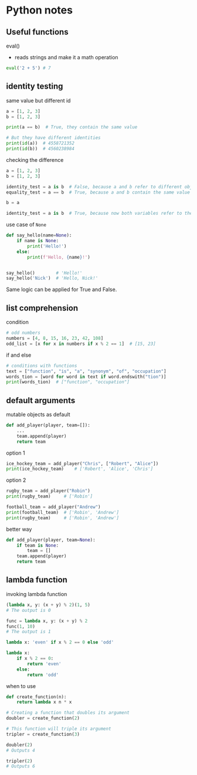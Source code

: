 # Python notes

## Useful functions

eval()
- reads strings and make it a math operation
```python
eval('2 + 5') # 7
```

## identity testing

same value but different id
```python
a = [1, 2, 3]
b = [1, 2, 3]

print(a == b)  # True, they contain the same value

# But they have different identities
print(id(a))  # 4558721352
print(id(b))  # 4560238984
```

checking the difference
```python
a = [1, 2, 3]
b = [1, 2, 3]

identity_test = a is b  # False, because a and b refer to different objects in memory
equality_test = a == b  # True, because a and b contain the same value

b = a

identity_test = a is b  # True, because now both variables refer to the same object
```

use case of `None`
```python
def say_hello(name=None):
    if name is None:
        print('Hello!')
    else:
        print(f'Hello, {name}!')


say_hello()        # 'Hello!'
say_hello('Nick')  # 'Hello, Nick!'
```
Same logic can be applied for True and False.

## list comprehension

condition
```python
# odd numbers
numbers = [4, 8, 15, 16, 23, 42, 108]
odd_list = [x for x in numbers if x % 2 == 1]  # [15, 23]
```

if and else
```python
# conditions with functions
text = ["function", "is", "a", "synonym", "of", "occupation"]
words_tion = [word for word in text if word.endswith("tion")]  
print(words_tion)  # ["function", "occupation"]
```

## default arguments

mutable objects as default
```python
def add_player(player, team=[]):
    ...
    team.append(player)
    return team
```

option 1
```python
ice_hockey_team = add_player("Chris", ["Robert", "Alice"])
print(ice_hockey_team)    # ['Robert', 'Alice', 'Chris']
```

option 2
```python
rugby_team = add_player("Robin")
print(rugby_team)     # ['Robin']

football_team = add_player("Andrew")
print(football_team)  # ['Robin', 'Andrew']
print(rugby_team)     # ['Robin', 'Andrew']
```

better way
```python
def add_player(player, team=None):
    if team is None:
        team = []
    team.append(player)
    return team
```

## lambda function

invoking lambda function
```python
(lambda x, y: (x + y) % 2)(1, 5)
# The output is 0

func = lambda x, y: (x + y) % 2
func(1, 10)
# The output is 1

lambda x: 'even' if x % 2 == 0 else 'odd'

lambda x:
    if x % 2 == 0:
        return 'even'
    else:
        return 'odd'
```

when to use
```python
def create_function(n):
    return lambda x n * x

# Creating a function that doubles its argument
doubler = create_function(2)

# This function will triple its argument
tripler = create_function(3)

doubler(2)
# Outputs 4

tripler(2)
# Outputs 6
```


